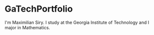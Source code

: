 # GaTechPortfolio
I'm Maximilian Siry. I study at the Georgia Institute of Technology and I major in Mathematics.
